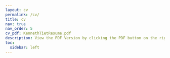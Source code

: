 ```yaml
---
layout: cv
permalink: /cv/
title: cv
nav: true
nav_order: 5
cv_pdf: KennethTietResume.pdf
description: View the PDF Version by clicking the PDF button on the right hand side!
toc:
  sidebar: left
---
```

